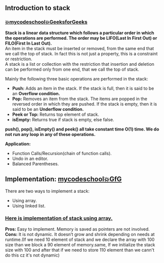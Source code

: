 ## Introduction to stack    
### [:boom:mycodeschool](https://www.youtube.com/watch?v=F1F2imiOJfk&list=PL2_aWCzGMAwI3W_JlcBbtYTwiQSsOTa6P&index=15&t=0s)[:boom:GeeksforGeeks](https://www.geeksforgeeks.org/stack-data-structure-introduction-program/)  
**Stack is a linear data structure which follows a particular order in which the operations are performed. The order may be LIFO(Last In First Out) or FILO(First In Last Out).**   
An item in the stack must be inserted or removed, from the same end that we call the top of stack. In fact this is not just a property, this is a constraint or restriction.   
A stack is a list or collection with the restriction that insertion and deletion can be performed only from one end, that we call the top of stack.

Mainly the following three basic operations are performed in the stack:  
* **Push:** Adds an item in the stack. If the stack is full, then it is said to be an **Overflow condition.**  
* **Pop:** Removes an item from the stack. The items are popped in the reversed order in which they are pushed. If the stack is empty, then it is said to be an **Underflow condition.**  
* **Peek or Top:** Returns top element of stack.  
* **isEmpty:** Returns true if stack is empty, else false.    

**push(), pop(), isEmpty() and peek() all take constant time O(1) time. We do not run any loop in any of these operations.**  

**Application:**  
* Function Calls/Recursion(chain of function calls).       
* Undo in an editor.      
* Balanced Parentheses.    
## Implementation: [mycodeschool](https://www.youtube.com/watch?v=sFVxsglODoo&list=PL2_aWCzGMAwI3W_JlcBbtYTwiQSsOTa6P&index=15)[:boom:GfG](https://www.geeksforgeeks.org/stack-data-structure-introduction-program/)  
There are two ways to implement a stack:  
  * Using array.    
  * Using linked list.    
  
 ### [Here is implementation of stack using array.](https://github.com/Durjoy001/Data-Structure-and-Algorithms/blob/master/Stack%20Queue%20and%20Heap/Stack/Stack(using%20array).cpp)  
**Pros:** Easy to implement. Memory is saved as pointers are not involved.  
**Cons:** It is not dynamic. It doesn’t grow and shrink depending on needs at runtime.(If we need 10 element of stack and we declare the array with 100 size than we block a 90 element of memory.same, If we initialize the stack size with 100 and after that if we need to store 110 element than we cann't do this cz it's not dynamic)  



  
